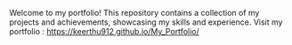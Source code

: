 Welcome to my portfolio! This repository contains a collection of my projects and achievements, showcasing my skills and experience. Visit my portfolio : https://keerthu912.github.io/My_Portfolio/
